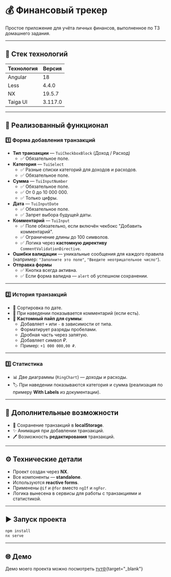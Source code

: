 # 💰 Финансовый трекер

Простое приложение для учёта личных финансов, выполненное по ТЗ домашнего задания.

---

## 📌 Стек технологий
| Технология | Версия  |
|------------|---------|
| Angular    | 18      |
| Less       | 4.4.0   |
| NX         | 19.5.7  |
| Taiga UI   | 3.117.0 |

---

## 🚀 Реализованный функционал

### 1️⃣ Форма добавления транзакций
- **Тип транзакции** — `TuiCheckboxBlock` (Доход / Расход)  
  - ✅ Обязательное поле.
- **Категория** — `TuiSelect`  
  - ✅ Разные списки категорий для доходов и расходов.
  - ✅ Обязательное поле.
- **Сумма** — `TuiInputNumber`  
  - ✅ Обязательное поле.
  - ✅ От 0 до 10 000 000.
  - ✅ Только цифры.
- **Дата** — `TuiInputDate`  
  - ✅ Обязательное поле.
  - ✅ Запрет выбора будущей даты.
- **Комментарий** — `TuiInput`  
  - ✅ Поле обязательно, если включён чекбокс "Добавить комментарий".
  - ✅ Ограничение длины до 100 символов.
  - ✅ Логика через **кастомную директиву** `CommentValidationDirective`.
- **Ошибки валидации** — уникальные сообщения для каждого правила (например: `"Заполните это поле"`, `"Введите неотрицательное число"`).
- **Отправка формы**  
  - ✅ Кнопка всегда активна.
  - ✅ Если форма валидна — `alert` об успешном сохранении.

---

### 2️⃣ История транзакций
- 📅 Сортировка по дате.
- 💬 При наведении показывается комментарий (если есть).
- 💱 **Кастомный пайп для суммы**:
  - Добавляет `+` или `-` в зависимости от типа.
  - Форматирует разряды пробелами.
  - Дробная часть через запятую.
  - Добавляет символ ₽.  
  - Пример: `+1 000 000,00 ₽`.

---

### 3️⃣ Статистика
- 📊 Две диаграммы (`RingChart`) — доходы и расходы.
- 🏷 При наведении показываются категория и сумма (реализация по примеру **With Labels** из документации).

---

## 🎁 Дополнительные возможности
- 💾 Сохранение транзакций в **localStorage**.
- ✨ Анимация при добавлении транзакций.
- 🖊 Возможность **редактирования** транзакций.

---

## ⚙️ Технические детали
- Проект создан через **NX**.
- Все компоненты — **standalone**.
- Используются **reactive forms**.
- Применены `@if` и `@for` вместо `ngIf` и `ngFor`.
- Логика вынесена в сервисы для работы с транзакциями и статистикой.

---

## ▶️ Запуск проекта
```bash
npm install
nx serve
```

---


## 🌐 Демо
Демо моего проекта можно посмотреть [тут🌐](https://finance-tracker-xi-lime.vercel.app/){target="_blank"}

